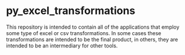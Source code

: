 # py_excel_transformations
This repository is intended to contain all of the applications that employ some type of excel or csv transformations. In some cases these transformations are intended to be the final product, in others, they are intended to be an intermediary for other tools. 
